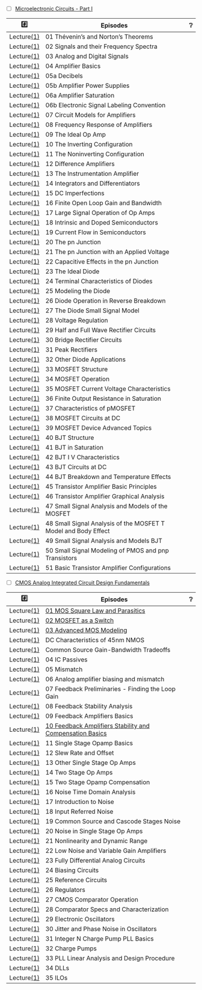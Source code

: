 
- [ ] [Microelectronic Circuits - Part I](https://www.youtube.com/playlist?list=PLUJOuapA83-SlFZ3--2laPkMqi0T77WRB)

|  :hash:            |  Episodes                                                                                | :grey_question:    |
|--------------------|------------------------------------------------------------------------------------------|--------------------|
| Lecture[(1)](1)    | 01 Thévenin’s and Norton’s Theorems | |
| Lecture[(1)](1)    | 02 Signals and their Frequency Spectra | |
| Lecture[(1)](1)    | 03 Analog and Digital Signals | |
| Lecture[(1)](1)    | 04 Amplifier Basics | |
| Lecture[(1)](1)    | 05a Decibels | |
| Lecture[(1)](1)    | 05b Amplifier Power Supplies | |
| Lecture[(1)](1)    | 06a Amplifier Saturation | |
| Lecture[(1)](1)    | 06b Electronic Signal Labeling Convention | |
| Lecture[(1)](1)    | 07 Circuit Models for Amplifiers | |
| Lecture[(1)](1)    | 08 Frequency Response of Amplifiers | |
| Lecture[(1)](1)    | 09 The Ideal Op Amp | |
| Lecture[(1)](1)    | 10 The Inverting Configuration | |
| Lecture[(1)](1)    | 11 The Noninverting Configuration | |
| Lecture[(1)](1)    | 12 Difference Amplifiers | |
| Lecture[(1)](1)    | 13 The Instrumentation Amplifier | |
| Lecture[(1)](1)    | 14 Integrators and Differentiators | |
| Lecture[(1)](1)    | 15 DC Imperfections | |
| Lecture[(1)](1)    | 16 Finite Open Loop Gain and Bandwidth | |
| Lecture[(1)](1)    | 17 Large Signal Operation of Op Amps | |
| Lecture[(1)](1)    | 18 Intrinsic and Doped Semiconductors | |
| Lecture[(1)](1)    | 19 Current Flow in Semiconductors | |
| Lecture[(1)](1)    | 20 The pn Junction | |
| Lecture[(1)](1)    | 21 The pn Junction with an Applied Voltage | |
| Lecture[(1)](1)    | 22 Capacitive Effects in the pn Junction | |
| Lecture[(1)](1)    | 23 The Ideal Diode | |
| Lecture[(1)](1)    | 24 Terminal Characteristics of Diodes | |
| Lecture[(1)](1)    | 25 Modeling the Diode | |
| Lecture[(1)](1)    | 26 Diode Operation in Reverse Breakdown | |
| Lecture[(1)](1)    | 27 The Diode Small Signal Model | |
| Lecture[(1)](1)    | 28 Voltage Regulation | |
| Lecture[(1)](1)    | 29 Half and Full Wave Rectifier Circuits | |
| Lecture[(1)](1)    | 30 Bridge Rectifier Circuits | |
| Lecture[(1)](1)    | 31 Peak Rectifiers | |
| Lecture[(1)](1)    | 32 Other Diode Applications | |
| Lecture[(1)](1)    | 33 MOSFET Structure | |
| Lecture[(1)](1)    | 34 MOSFET Operation | |
| Lecture[(1)](1)    | 35 MOSFET Current Voltage Characteristics | |
| Lecture[(1)](1)    | 36 Finite Output Resistance in Saturation | |
| Lecture[(1)](1)    | 37 Characteristics of pMOSFET | |
| Lecture[(1)](1)    | 38 MOSFET Circuits at DC | |
| Lecture[(1)](1)    | 39 MOSFET Device Advanced Topics | |
| Lecture[(1)](1)    | 40 BJT Structure | |
| Lecture[(1)](1)    | 41 BJT in Saturation | |
| Lecture[(1)](1)    | 42 BJT I V Characteristics | |
| Lecture[(1)](1)    | 43 BJT Circuits at DC | |
| Lecture[(1)](1)    | 44 BJT Breakdown and Temperature Effects | |
| Lecture[(1)](1)    | 45 Transistor Amplifier Basic Principles | |
| Lecture[(1)](1)    | 46 Transistor Amplifier Graphical Analysis | |
| Lecture[(1)](1)    | 47 Small Signal Analysis and Models of the MOSFET | |
| Lecture[(1)](1)    | 48 Small Signal Analysis of the MOSFET T Model and Body Effect | |
| Lecture[(1)](1)    | 49 Small Signal Analysis and Models BJT | |
| Lecture[(1)](1)    | 50 Small Signal Modeling of PMOS and pnp Transistors | |
| Lecture[(1)](1)    | 51 Basic Transistor Amplifier Configurations | |

- [ ] [CMOS Analog Integrated Circuit Design Fundamentals](https://www.youtube.com/playlist?list=PLUJOuapA83-QlWbnMJvoyQucGaBlpBF0F) 

|  :hash:            |  Episodes                                                                                | :grey_question:    |
|--------------------|------------------------------------------------------------------------------------------|--------------------|
| Lecture[(1)](1)    | [01 MOS Square Law and Parasitics](https://youtu.be/xeEQdo5MOGo)                         | |
| Lecture[(1)](1)    | [02 MOSFET as a Switch](https://youtu.be/pwrrcRuxjlQ)                                    | |
| Lecture[(1)](1)    | [03 Advanced MOS Modeling](https://youtu.be/HYjzjqk54hk) | |
| Lecture[(1)](1)    | DC Characteristics of 45nm NMOS | |
| Lecture[(1)](1)    | Common Source Gain-Bandwidth Tradeoffs | |
| Lecture[(1)](1)    | 04 IC Passives | |
| Lecture[(1)](1)    | 05 Mismatch | |
| Lecture[(1)](1)    | 06 Analog amplifier biasing and mismatch | |
| Lecture[(1)](1)    | 07 Feedback Preliminaries - Finding the Loop Gain | |
| Lecture[(1)](1)    | 08 Feedback Stability Analysis | |
| Lecture[(1)](1)    | 09 Feedback Amplifiers Basics | |
| Lecture[(1)](1)    | [10 Feedback Amplifiers Stability and Compensation Basics](https://youtu.be/ZrAwelmMQGw) | |
| Lecture[(1)](1)    | 11 Single Stage Opamp Basics | |
| Lecture[(1)](1)    | 12 Slew Rate and Offset | |
| Lecture[(1)](1)    | 13 Other Single Stage Op Amps | |
| Lecture[(1)](1)    | 14 Two Stage Op Amps | |
| Lecture[(1)](1)    | 15 Two Stage Opamp Compensation | |
| Lecture[(1)](1)    | 16 Noise Time Domain Analysis | |
| Lecture[(1)](1)    | 17 Introduction to Noise | |
| Lecture[(1)](1)    | 18 Input Referred Noise | |
| Lecture[(1)](1)    | 19 Common Source and Cascode Stages Noise | |
| Lecture[(1)](1)    | 20 Noise in Single Stage Op Amps | |
| Lecture[(1)](1)    | 21 Nonlinearity and Dynamic Range | |
| Lecture[(1)](1)    | 22 Low Noise and Variable Gain Amplifiers | |
| Lecture[(1)](1)    | 23 Fully Differential Analog Circuits | |
| Lecture[(1)](1)    | 24 Biasing Circuits | |
| Lecture[(1)](1)    | 25 Reference Circuits | |
| Lecture[(1)](1)    | 26 Regulators | |
| Lecture[(1)](1)    | 27 CMOS Comparator Operation | |
| Lecture[(1)](1)    | 28 Comparator Specs and Characterization | |
| Lecture[(1)](1)    | 29 Electronic Oscillators | |
| Lecture[(1)](1)    | 30 Jitter and Phase Noise in Oscillators | |
| Lecture[(1)](1)    | 31 Integer N Charge Pump PLL Basics | |
| Lecture[(1)](1)    | 32 Charge Pumps | |
| Lecture[(1)](1)    | 33 PLL Linear Analysis and Design Procedure | |
| Lecture[(1)](1)    | 34 DLLs | |
| Lecture[(1)](1)    | 35 ILOs | |
